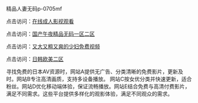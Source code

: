 精品人妻无码p-0705mf

点击访问：<a href="https://gsd-agv.pages.dev/">在线成人影视观看</a>

点击访问：<a href="https://gda-c7m.pages.dev/">国产午夜精品无码一区二区</a>

点击访问：<a href="https://tfda.pages.dev/">又大又粗又爽的少妇免费视频</a>

点击访问：<a href="https://bsdf-5f5.pages.dev/">日韩欧美二区</a>

寻找免费的日本AV资源时，网站A提供无广告、分类清晰的免费影片，更新及时。网站B专注高清画质，支持多设备播放。
网站C按女优分类并快速更新，适合粉丝。网站D优化移动端体验，保证流畅播放。网站E结合免费与高清付费影片，满足不同需求。这些平台提供多样化的观影体验，满足不同观众的需求。

<span style="display:none;">[Canonical link](）</span>
